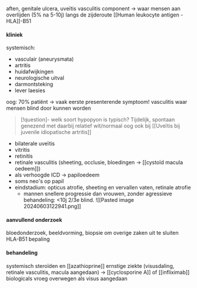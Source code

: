 aften, genitale ulcera, uveïtis
vasculitis component -> waar mensen aan overlijden (5% na 5-10j)
langs de zijderoute
[[Human leukocyte antigen - HLA]]-B51

#### kliniek
systemisch:
- vasculair (aneurysmata)
- artritis
- huidafwijkingen
- neurologische uitval
- darmontsteking
- lever laesies

oog: 70% patiënt -> vaak eerste presenterende symptoom!
vasculitis waar mensen blind door kunnen worden
> [!question]- welk soort hypopyon is typisch?
> Tijdelijk, spontaan genezend met daarbij relatief wit/normaal oog
> ook bij [[Uveïtis bij juvenile idiopatische artritis]]
- bilaterale uveïtis
- vitritis
- retinitis
- retinale vasculitis (sheeting, occlusie, bloedingen -> [[cystoïd macula oedeem]])
- als verhoogde ICD -> papiloedeem
- soms neo's op papil
- eindstadium: opticus atrofie, sheeting en vervallen vaten, retinale atrofie
	- mannen snellere progressie dan vrouwen, zonder agressieve behandeling: <10j 2/3e blind.
![[Pasted image 20240603122941.png]]

#### aanvullend onderzoek
bloedonderzoek, beeldvorming, biopsie om overige zaken uit te sluiten
HLA-B51 bepaling

#### behandeling
systemisch steroïden en [[azathioprine]]
ernstige ziekte (visusdaling, retinale vasculitis, macula aangedaan) -> [[cyclosporine A]] of [[infliximab]]
biologicals vroeg overwegen als visus aangedaan


